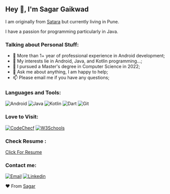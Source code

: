
## Hey 👋, I'm Sagar Gaikwad

I am originally from [Satara](https://en.wikipedia.org/wiki/Satara_(city)) but currently living in Pune.

I have a passion for programming particularly in Java.

### Talking about Personal Stuff:
 
- 📲 More than 1+ year of professional experience in Android development;
- 🤔 My interests lie in Android, Java, and Kotlin programming...;
- 💼 I pursued a Master's degree in Computer Science in 2022;
- 💬 Ask me about anything, I am happy to help;
- 📫 Please email me if you have any questions;


### Languages and Tools:

![Android](https://img.shields.io/badge/-Android-fff?&logo=Android)
![Java](https://img.shields.io/badge/-Java-fff?&logo=Java)
![Kotlin](https://img.shields.io/badge/-Kotlin-fff?&logo=Kotlin)
![Dart](https://img.shields.io/badge/-Dart-fff?&logo=Dart)
![Git](https://img.shields.io/badge/-Git-fff?&logo=Git)

### Love to Visit:
[![CodeChecf](https://img.shields.io/badge/Codechef-%23B92B27.svg?&style=for-the-badge&logo=Codechef&logoColor=white)](https://www.codechef.com/)
[![W3Schools](https://img.shields.io/badge/W3Schools-04AA6D?style=for-the-badge&logo=W3Schools&logoColor=white)](https://www.w3schools.com/java/)



### Check Resume : 
[Click For Resume](https://drive.google.com/file/d/1VxCEpPaeMwyVo6PiYuYYZNkV3zn7NJaY/view?usp=drive_link)



### Contact me:
 [![Email](https://img.shields.io/badge/Gmail-D14836?style=for-the-badge&logo=gmail&logoColor=white)](mailto:sagargaikwad3851@gmail.com)
 [![Linkedin](https://img.shields.io/badge/LinkedIn-0077B5?style=for-the-badge&logo=linkedin&logoColor=white)](https://www.linkedin.com/in/sagar-gaikwad-2b6118263)



❤ From [Sagar](https://github.com/sagargaikwad-github)
